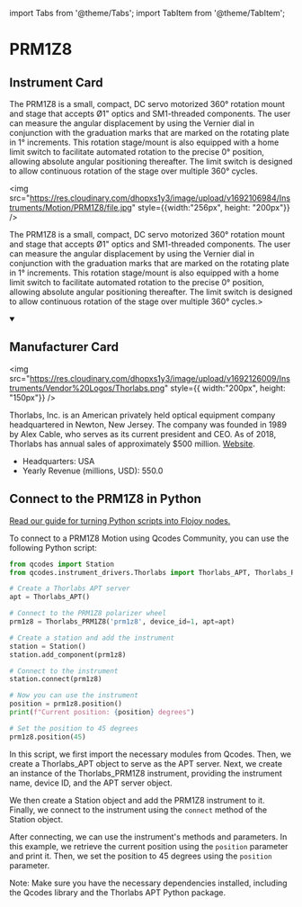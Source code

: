 
import Tabs from '@theme/Tabs';
import TabItem from '@theme/TabItem';

# PRM1Z8

## Instrument Card

<div className="flex">

<div>

The PRM1Z8 is a small, compact, DC servo motorized 360° rotation mount and stage that accepts Ø1" optics and SM1-threaded components. The user can measure the angular displacement by using the Vernier dial in conjunction with the graduation marks that are marked on the rotating plate in 1° increments. This rotation stage/mount is also equipped with a home limit switch to facilitate automated rotation to the precise 0° position, allowing absolute angular positioning thereafter. The limit switch is designed to allow continuous rotation of the stage over multiple 360° cycles.

</div>

<img src="https://res.cloudinary.com/dhopxs1y3/image/upload/v1692106984/Instruments/Motion/PRM1Z8/file.jpg" style={{width:"256px", height: "200px"}} />

</div>

The PRM1Z8 is a small, compact, DC servo motorized 360° rotation mount and stage that accepts Ø1" optics and SM1-threaded components. The user can measure the angular displacement by using the Vernier dial in conjunction with the graduation marks that are marked on the rotating plate in 1° increments. This rotation stage/mount is also equipped with a home limit switch to facilitate automated rotation to the precise 0° position, allowing absolute angular positioning thereafter. The limit switch is designed to allow continuous rotation of the stage over multiple 360° cycles.>

<details open>
<summary><h2>Manufacturer Card</h2></summary>

<img src="https://res.cloudinary.com/dhopxs1y3/image/upload/v1692126009/Instruments/Vendor%20Logos/Thorlabs.png" style={{ width:"200px", height: "150px"}} />

Thorlabs, Inc. is an American privately held optical equipment company headquartered in Newton, New Jersey. The company was founded in 1989 by Alex Cable, who serves as its current president and CEO. As of 2018, Thorlabs has annual sales of approximately $500 million. <a href="https://www.thorlabs.com/">Website</a>.

<ul>
  <li>Headquarters: USA</li>
  <li>Yearly Revenue (millions, USD): 550.0</li>
</ul>
</details>

## Connect to the PRM1Z8 in Python

[Read our guide for turning Python scripts into Flojoy nodes.](https://docs.flojoy.ai/custom-nodes/creating-custom-node/)


<Tabs>
<TabItem value="Qcodes Community" label="Qcodes Community">

To connect to a PRM1Z8 Motion using Qcodes Community, you can use the following Python script:

```python
from qcodes import Station
from qcodes.instrument_drivers.Thorlabs import Thorlabs_APT, Thorlabs_PRM1Z8

# Create a Thorlabs APT server
apt = Thorlabs_APT()

# Connect to the PRM1Z8 polarizer wheel
prm1z8 = Thorlabs_PRM1Z8('prm1z8', device_id=1, apt=apt)

# Create a station and add the instrument
station = Station()
station.add_component(prm1z8)

# Connect to the instrument
station.connect(prm1z8)

# Now you can use the instrument
position = prm1z8.position()
print(f"Current position: {position} degrees")

# Set the position to 45 degrees
prm1z8.position(45)
```

In this script, we first import the necessary modules from Qcodes. Then, we create a Thorlabs_APT object to serve as the APT server. Next, we create an instance of the Thorlabs_PRM1Z8 instrument, providing the instrument name, device ID, and the APT server object.

We then create a Station object and add the PRM1Z8 instrument to it. Finally, we connect to the instrument using the `connect` method of the Station object.

After connecting, we can use the instrument's methods and parameters. In this example, we retrieve the current position using the `position` parameter and print it. Then, we set the position to 45 degrees using the `position` parameter.

Note: Make sure you have the necessary dependencies installed, including the Qcodes library and the Thorlabs APT Python package.

</TabItem>
</Tabs>